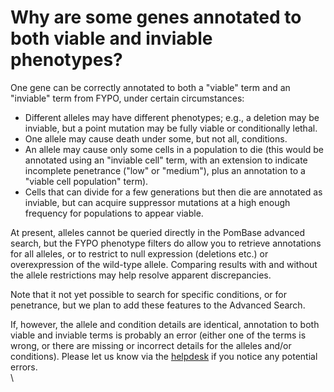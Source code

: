 # Why are some genes annotated to both viable and inviable phenotypes?
<!-- pombase_categories: Gene Page,Using Ontologies -->

One gene can be correctly annotated to both a "viable" term and an
"inviable" term from FYPO, under certain circumstances:

-   Different alleles may have different phenotypes; e.g., a deletion
    may be inviable, but a point mutation may be fully viable or
    conditionally lethal.
-   One allele may cause death under some, but not all, conditions.
-   An allele may cause only some cells in a population to die (this
    would be annotated using an "inviable cell" term, with an extension
    to indicate incomplete penetrance ("low" or "medium"), plus an
    annotation to a "viable cell population" term).
-   Cells that can divide for a few generations but then die are
    annotated as inviable, but can acquire suppressor mutations at a
    high enough frequency for populations to appear viable.

At present, alleles cannot be queried directly in the PomBase advanced
search, but the FYPO phenotype filters do allow you to retrieve
annotations for all alleles, or to restrict to null expression
(deletions etc.) or overexpression of the wild-type allele. Comparing
results with and without the allele restrictions may help resolve
apparent discrepancies.

Note that it not yet possible to search for specific conditions, or for
penetrance, but we plan to add these features to the Advanced Search.

If, however, the allele and condition details are identical, annotation
to both viable and inviable terms is probably an error (either one of
the terms is wrong, or there are missing or incorrect details for the
alleles and/or conditions). Please let us know via the
[helpdesk](mailto:helpdesk@pombase.org) if you notice any potential
errors.\
\


